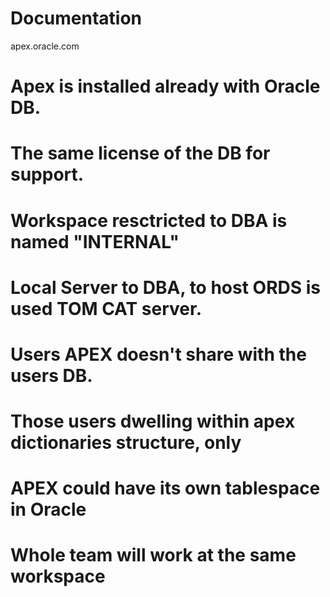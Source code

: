 # Documentation
 apex.oracle.com

# Apex is installed already with Oracle DB.
# The same license of the DB for support.

# Workspace resctricted to DBA is named "INTERNAL"

# Local Server to DBA, to host ORDS is used TOM CAT server.

# Users APEX doesn't share with the users DB.
# Those users dwelling within apex dictionaries structure, only

# APEX could have its own tablespace in Oracle

# Whole team will work at the same workspace